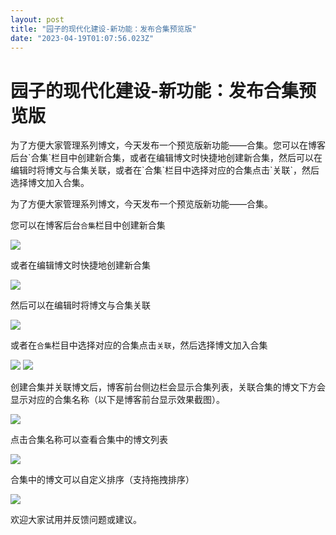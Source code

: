 ```yaml
---
layout: post
title: "园子的现代化建设-新功能：发布合集预览版"
date: "2023-04-19T01:07:56.023Z"
---
```

园子的现代化建设-新功能：发布合集预览版
====================

为了方便大家管理系列博文，今天发布一个预览版新功能——合集。您可以在博客后台\`合集\`栏目中创建新合集，或者在编辑博文时快捷地创建新合集，然后可以在编辑时将博文与合集关联，或者在\`合集\`栏目中选择对应的合集点击\`关联\`，然后选择博文加入合集。

为了方便大家管理系列博文，今天发布一个预览版新功能——合集。

您可以在博客后台`合集`栏目中创建新合集

![](https://img2023.cnblogs.com/blog/35695/202304/35695-20230418192638129-2056221294.png)

或者在编辑博文时快捷地创建新合集

![](https://img2023.cnblogs.com/blog/35695/202304/35695-20230418192918856-2039659681.png)

然后可以在编辑时将博文与合集关联

![](https://img2023.cnblogs.com/blog/35695/202304/35695-20230418193113597-1430354525.png)

或者在`合集`栏目中选择对应的合集点击`关联`，然后选择博文加入合集

![](https://img2023.cnblogs.com/blog/35695/202304/35695-20230418193519121-1406065726.png) ![](https://img2023.cnblogs.com/blog/35695/202304/35695-20230418193643119-1213249208.png)

创建合集并关联博文后，博客前台侧边栏会显示合集列表，关联合集的博文下方会显示对应的合集名称（以下是博客前台显示效果截图）。

![](https://img2023.cnblogs.com/blog/35695/202304/35695-20230418194212467-79175511.png)

点击合集名称可以查看合集中的博文列表

![](https://img2023.cnblogs.com/blog/35695/202304/35695-20230418195351057-751211033.png)

合集中的博文可以自定义排序（支持拖拽排序）

![](https://img2023.cnblogs.com/blog/35695/202304/35695-20230418222204923-324154848.gif)

欢迎大家试用并反馈问题或建议。